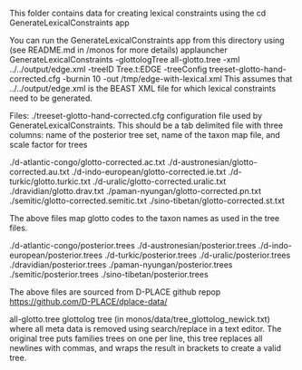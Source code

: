This folder contains data for creating lexical constraints using the cd GenerateLexicalConstraints app

You can run the GenerateLexicalConstraints app from this directory using (see README.md in /monos for more details)
applauncher GenerateLexicalConstraints -glottologTree all-glotto.tree -xml ../../output/edge.xml -treeID Tree.t:EDGE -treeConfig treeset-glotto-hand-corrected.cfg -burnin 10 -out /tmp/edge-with-lexical.xml
This assumes that ../../output/edge.xml is the BEAST XML file for which lexical constraints need to be generated.


Files:
./treeset-glotto-hand-corrected.cfg configuration file used by GenerateLexicalConstraints. This should be a tab delimited file with three columns: name of the posterior tree set, name of the taxon map file, and scale factor for trees


./d-atlantic-congo/glotto-corrected.ac.txt
./d-austronesian/glotto-corrected.au.txt
./d-indo-european/glotto-corrected.ie.txt
./d-turkic/glotto.turkic.txt
./d-uralic/glotto-corrected.uralic.txt
./dravidian/glotto.drav.txt
./paman-nyungan/glotto-corrected.pn.txt
./semitic/glotto-corrected.semitic.txt
./sino-tibetan/glotto-corrected.st.txt

The above files map glotto codes to the taxon names as used in the tree files.


./d-atlantic-congo/posterior.trees
./d-austronesian/posterior.trees
./d-indo-european/posterior.trees
./d-turkic/posterior.trees
./d-uralic/posterior.trees
./dravidian/posterior.trees
./paman-nyungan/posterior.trees
./semitic/posterior.trees
./sino-tibetan/posterior.trees

The above files are sourced from D-PLACE github repop https://github.com/D-PLACE/dplace-data/


all-glotto.tree glottolog tree (in monos/data/tree_glottolog_newick.txt) where all meta data is removed using search/replace in a text editor. The original tree puts families trees on one per line, this tree replaces all newlines with commas, and wraps the result in brackets to create a valid tree.



